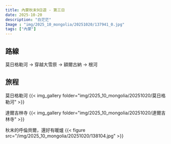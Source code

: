 ```yaml
---
title: 內蒙秋末9日遊 - 第三日
date: 2025-10-20
description: "白茫茫"
Image : "img/2025_10_mongolia/20251020/137941_0.jpg"
tags: ["內蒙"]
---
```


## 路線
莫日格勒河 → 穿越大雪原 → 額爾古納 → 根河

## 旅程

莫日格勒河
{{< img_gallery  folder="img/2025_10_mongolia/20251020/莫日格勒河" >}}


達爾吉林寺
{{< img_gallery  folder="img/2025_10_mongolia/20251020/達爾吉林寺" >}}

秋末的呼倫貝爾，還好有暖爐
{{< figure src="/img/2025_10_mongolia/20251020/138104.jpg" >}}
